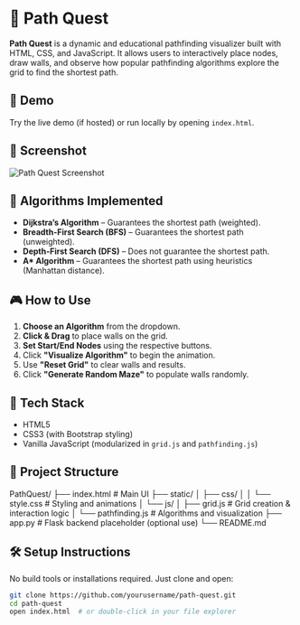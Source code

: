 # 🧭 Path Quest

**Path Quest** is a dynamic and educational pathfinding visualizer built with HTML, CSS, and JavaScript. It allows users to interactively place nodes, draw walls, and observe how popular pathfinding algorithms explore the grid to find the shortest path.

## 🚀 Demo

Try the live demo (if hosted) or run locally by opening `index.html`.

## 📸 Screenshot

![Path Quest Screenshot](screenshot.png) <!-- Add your screenshot image to the repo and update this path -->

## 🧠 Algorithms Implemented

- **Dijkstra’s Algorithm** – Guarantees the shortest path (weighted).
- **Breadth-First Search (BFS)** – Guarantees the shortest path (unweighted).
- **Depth-First Search (DFS)** – Does not guarantee the shortest path.
- **A\* Algorithm** – Guarantees the shortest path using heuristics (Manhattan distance).

## 🎮 How to Use

1. **Choose an Algorithm** from the dropdown.
2. **Click & Drag** to place walls on the grid.
3. **Set Start/End Nodes** using the respective buttons.
4. Click **"Visualize Algorithm"** to begin the animation.
5. Use **"Reset Grid"** to clear walls and results.
6. Click **"Generate Random Maze"** to populate walls randomly.

## 🧱 Tech Stack

- HTML5
- CSS3 (with Bootstrap styling)
- Vanilla JavaScript (modularized in `grid.js` and `pathfinding.js`)

## 📁 Project Structure
PathQuest/
├── index.html               # Main UI
├── static/
│   ├── css/
│   │   └── style.css        # Styling and animations
│   └── js/
│       ├── grid.js          # Grid creation & interaction logic
│       └── pathfinding.js   # Algorithms and visualization
├── app.py                   # Flask backend placeholder (optional use)
└── README.md

## 🛠️ Setup Instructions

No build tools or installations required. Just clone and open:

```bash
git clone https://github.com/yourusername/path-quest.git
cd path-quest
open index.html  # or double-click in your file explorer
